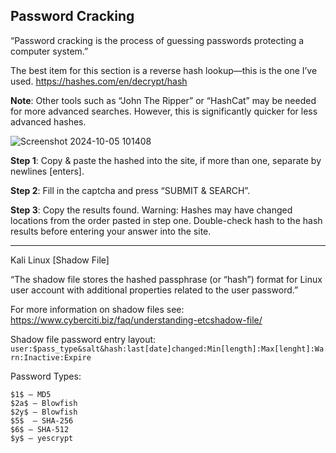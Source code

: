 ## Password Cracking

“Password cracking is the process of guessing passwords protecting a computer system.”

The best item for this section is a reverse hash lookup—this is the one I’ve used. https://hashes.com/en/decrypt/hash

**Note**: Other tools such as “John The Ripper” or “HashCat” may be needed for more advanced searches. However, this is significantly quicker for less advanced hashes. 

![Screenshot 2024-10-05 101408](https://github.com/user-attachments/assets/02e7cd32-eeda-4500-a966-1ab90cd2845e)

**Step 1**: Copy & paste the hashed into the site, if more than one, separate by newlines [enters].

**Step 2**: Fill in the captcha and press “SUBMIT & SEARCH”.

**Step 3**: Copy the results found. 
Warning: Hashes may have changed locations from the order pasted in step one. Double-check hash to the hash results before entering your answer into the site. 

---

Kali Linux [Shadow File]

“The shadow file stores the hashed passphrase (or “hash”) format for Linux user account with additional properties related to the user password.”

For more information on shadow files see: https://www.cyberciti.biz/faq/understanding-etcshadow-file/

Shadow file password entry layout:
```user:$pass_type&salt&hash:last[date]changed:Min[length]:Max[lenght]:Warn:Inactive:Expire```

Password Types:
```
$1$ — MD5
$2a$ — Blowfish
$2y$ — Blowfish
$5$  — SHA-256
$6$ — SHA-512
$y$ — yescrypt
```

